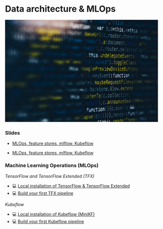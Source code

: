 # Data architecture & MLOps 

![](img/img.jpg)


### Slides

- [MLOps, feature stores, mlflow, Kubeflow](https://github.com/kirenz/data-architecture-mlops/blob/main/slides/mlops_feature_stores_mlflow_kubeflow.pdf)

- [MLOps, feature stores, mlflow, Kubeflow](https://github.com/kirenz/data-architecture-mlops/blob/main/slides/pipelines_tfx_kubeflow.pdf)


### Machine Learning Operations (MLOps)

*TensorFlow and TensorFlow Extended (TFX)*

- 💻 [Local installation of TensorFlow & TensorFlow Extended](https://kirenz.github.io/codelabs/codelabs/tfx-install/#0)
- 💻 [Build your first TFX pipeline](https://kirenz.github.io/codelabs/codelabs/tfx-pipeline-taxi/#0)

*Kubeflow*

- 💻 [Local installation of Kubeflow (MiniKF)](https://kirenz.github.io/codelabs/codelabs/kubeflow-install/#0)
- 💻 [Build your first Kubeflow pipeline](https://kirenz.github.io/codelabs/codelabs/kubeflow-pipeline/#0)
